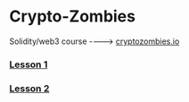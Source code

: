 # Crypto-Zombies
Solidity/web3 course ----> <a href="cryptozombies.io">cryptozombies.io</a>

<h3><a href="https://share.cryptozombies.io/en/lesson/1/share/pelle?id=Y3p8NTQ5MDQz">Lesson 1</h3></a>
<h3><a href="https://cryptozombies.io/en/lesson/2/chapter/15">Lesson 2</h3></a>
